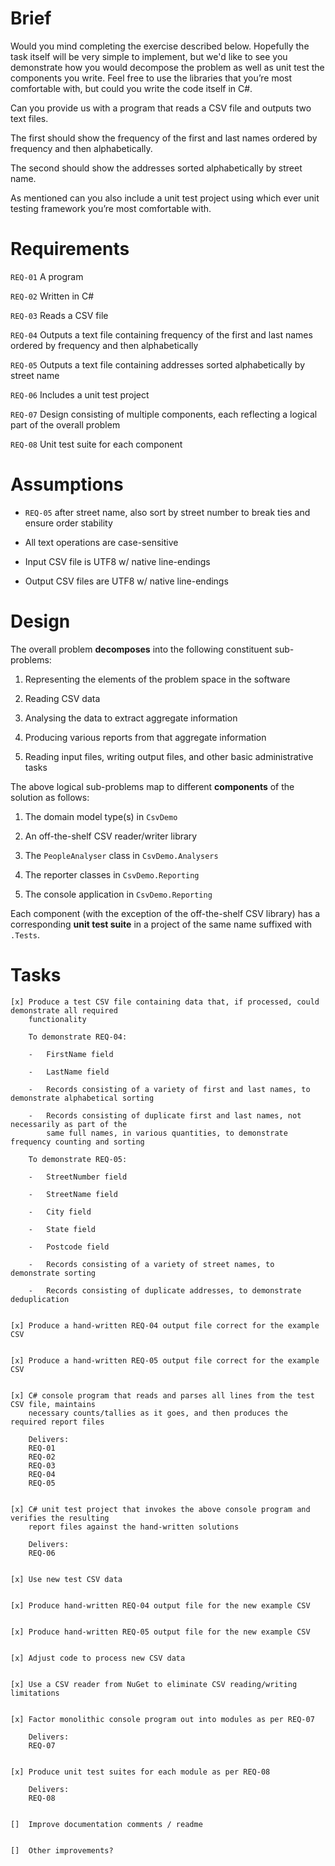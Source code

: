 Brief
=====

Would you mind completing the exercise described below.  Hopefully the task itself will be very
simple to implement, but we'd like to see you demonstrate how you would decompose the problem as
well as unit test the components you write.  Feel free to use the libraries that you’re most
comfortable with, but could you write the code itself in C#.

Can you provide us with a program that reads a CSV file and outputs two text files. 

The first should show the frequency of the first and last names ordered by frequency and then
alphabetically. 

The second should show the addresses sorted alphabetically by street name. 

As mentioned can you also include a unit test project using which ever unit testing framework you’re
most comfortable with.



Requirements
============

`REQ-01`    A program

`REQ-02`    Written in C#

`REQ-03`    Reads a CSV file

`REQ-04`    Outputs a text file containing frequency of the first and last names ordered by
            frequency and then alphabetically

`REQ-05`    Outputs a text file containing addresses sorted alphabetically by street name

`REQ-06`    Includes a unit test project

`REQ-07`    Design consisting of multiple components, each reflecting a logical part of the overall
            problem

`REQ-08`    Unit test suite for each component



Assumptions
===========

-   `REQ-05` after street name, also sort by street number to break ties and ensure order
    stability

-   All text operations are case-sensitive

-   Input CSV file is UTF8 w/ native line-endings

-   Output CSV files are UTF8 w/ native line-endings



Design
======

The overall problem **decomposes** into the following constituent sub-problems:

1.  Representing the elements of the problem space in the software

2.  Reading CSV data

3.  Analysing the data to extract aggregate information

4.  Producing various reports from that aggregate information

5.  Reading input files, writing output files, and other basic administrative tasks


The above logical sub-problems map to different **components** of the solution as follows:

1.  The domain model type(s) in `CsvDemo`

2.  An off-the-shelf CSV reader/writer library

3.  The `PeopleAnalyser` class in `CsvDemo.Analysers`

4.  The reporter classes in `CsvDemo.Reporting`

5.  The console application in `CsvDemo.Reporting`


Each component (with the exception of the off-the-shelf CSV library) has a corresponding **unit test
suite** in a project of the same name suffixed with `.Tests`.



Tasks
=====

    [x] Produce a test CSV file containing data that, if processed, could demonstrate all required
        functionality

        To demonstrate REQ-04:

        -   FirstName field

        -   LastName field

        -   Records consisting of a variety of first and last names, to demonstrate alphabetical sorting

        -   Records consisting of duplicate first and last names, not necessarily as part of the
            same full names, in various quantities, to demonstrate frequency counting and sorting

        To demonstrate REQ-05:

        -   StreetNumber field

        -   StreetName field

        -   City field

        -   State field

        -   Postcode field

        -   Records consisting of a variety of street names, to demonstrate sorting

        -   Records consisting of duplicate addresses, to demonstrate deduplication


    [x] Produce a hand-written REQ-04 output file correct for the example CSV


    [x] Produce a hand-written REQ-05 output file correct for the example CSV


    [x] C# console program that reads and parses all lines from the test CSV file, maintains
        necessary counts/tallies as it goes, and then produces the required report files

        Delivers:
        REQ-01
        REQ-02
        REQ-03
        REQ-04
        REQ-05


    [x] C# unit test project that invokes the above console program and verifies the resulting
        report files against the hand-written solutions

        Delivers:
        REQ-06


    [x] Use new test CSV data


    [x] Produce hand-written REQ-04 output file for the new example CSV


    [x] Produce hand-written REQ-05 output file for the new example CSV


    [x] Adjust code to process new CSV data


    [x] Use a CSV reader from NuGet to eliminate CSV reading/writing limitations


    [x] Factor monolithic console program out into modules as per REQ-07

        Delivers:
        REQ-07


    [x] Produce unit test suites for each module as per REQ-08

        Delivers:
        REQ-08


    []  Improve documentation comments / readme


    []  Other improvements?
